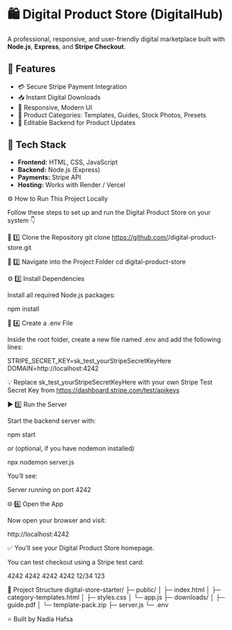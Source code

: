 # 🛍️ Digital Product Store (DigitalHub)

A professional, responsive, and user-friendly digital marketplace built with **Node.js**, **Express**, and **Stripe Checkout**.

## 🚀 Features
- 💳 Secure Stripe Payment Integration  
- 📥 Instant Digital Downloads  
- 📱 Responsive, Modern UI  
- 🧩 Product Categories: Templates, Guides, Stock Photos, Presets  
- 🧠 Editable Backend for Product Updates  

## 🧰 Tech Stack
- **Frontend:** HTML, CSS, JavaScript  
- **Backend:** Node.js (Express)  
- **Payments:** Stripe API  
- **Hosting:** Works with Render / Vercel

⚙️ How to Run This Project Locally

Follow these steps to set up and run the Digital Product Store on your system 👇

🧩 1️⃣ Clone the Repository
git clone https://github.com/<your-username>/digital-product-store.git

🧭 2️⃣ Navigate into the Project Folder
cd digital-product-store

⚙️ 3️⃣ Install Dependencies

Install all required Node.js packages:

npm install

🧾 4️⃣ Create a .env File

Inside the root folder, create a new file named .env and add the following lines:

STRIPE_SECRET_KEY=sk_test_yourStripeSecretKeyHere
DOMAIN=http://localhost:4242


💡 Replace sk_test_yourStripeSecretKeyHere with your own Stripe Test Secret Key
from https://dashboard.stripe.com/test/apikeys

▶️ 5️⃣ Run the Server

Start the backend server with:

npm start


or (optional, if you have nodemon installed)

npx nodemon server.js


You’ll see:

Server running on port 4242

🌐 6️⃣ Open the App

Now open your browser and visit:

http://localhost:4242


✅ You’ll see your Digital Product Store homepage.

You can test checkout using a Stripe test card:

4242 4242 4242 4242
12/34
123


📁 Project Structure
digital-store-starter/
├─ public/
│  ├─ index.html
│  ├─ category-templates.html
│  ├─ styles.css
│  └─ app.js
├─ downloads/
│  ├─ guide.pdf
│  └─ template-pack.zip
├─ server.js
└─ .env


⭐ Built by Nadia Hafsa
